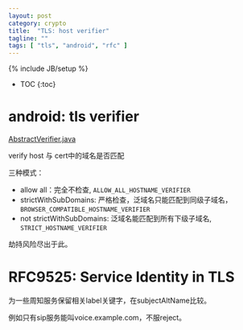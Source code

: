 ```yaml
---
layout: post
category: crypto
title:  "TLS: host verifier"
tagline: ""
tags: [ "tls", "android", "rfc" ] 
---
```

{% include JB/setup %}

* TOC
{:toc}

# android: tls verifier

[AbstractVerifier.java](https://android.googlesource.com/platform/frameworks/base.git/+/master/core/java/org/apache/http/conn/ssl/AbstractVerifier.java)


verify host 与 cert中的域名是否匹配

三种模式：
- allow all：完全不检查, `ALLOW_ALL_HOSTNAME_VERIFIER`
- strictWithSubDomains: 严格检查，泛域名只能匹配到同级子域名，`BROWSER_COMPATIBLE_HOSTNAME_VERIFIER`
- not strictWithSubDomains: 泛域名能匹配到所有下级子域名, `STRICT_HOSTNAME_VERIFIER`

劫持风险尽出于此。


# RFC9525: Service Identity in TLS

为一些周知服务保留相关label关键字，在subjectAltName比较。

例如只有sip服务能叫voice.example.com，不服reject。
